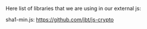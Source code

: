 Here list of libraries that we are using in our external js:

sha1-min.js:
https://github.com/jbt/js-crypto
